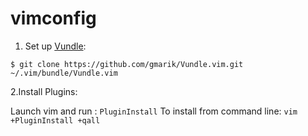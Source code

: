vimconfig
=========
1. Set up [Vundle](https://github.com/gmarik/Vundle.vim):
  
  `$ git clone https://github.com/gmarik/Vundle.vim.git ~/.vim/bundle/Vundle.vim`

2.Install Plugins:

Launch vim and run : `PluginInstall`
To install from command line: `vim +PluginInstall +qall`
